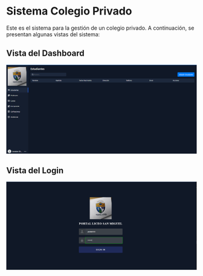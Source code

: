 # Sistema Colegio Privado

Este es el sistema para la gestión de un colegio privado. A continuación, se presentan algunas vistas del sistema:

## Vista del Dashboard
![Dashboard](https://raw.githubusercontent.com/JonatanG055/imagenes-repo/master/dash.png)

## Vista del Login
![Login](https://raw.githubusercontent.com/JonatanG055/imagenes-repo/master/loginsee.png)
